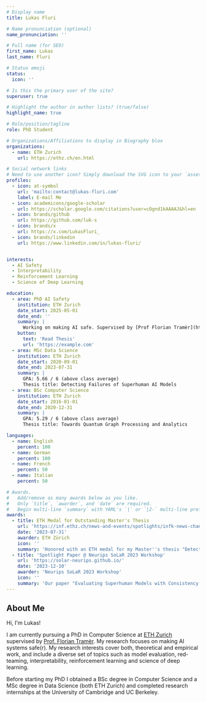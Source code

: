 ```yaml
---
# Display name
title: Lukas Fluri

# Name pronunciation (optional)
name_pronunciation: ''

# Full name (for SEO)
first_name: Lukas
last_name: Fluri

# Status emoji
status:
  icon: ''

# Is this the primary user of the site?
superuser: true

# Highlight the author in author lists? (true/false)
highlight_name: true

# Role/position/tagline
role: PhD Student

# Organizations/Affiliations to display in Biography blox
organizations:
  - name: ETH Zurich
    url: https://ethz.ch/en.html

# Social network links
# Need to use another icon? Simply download the SVG icon to your `assets/media/icons/` folder.
profiles:
  - icon: at-symbol
    url: 'mailto:contact@lukas-fluri.com'
    label: E-mail Me
  - icon: academicons/google-scholar
    url: https://scholar.google.com/citations?user=cOgnd1kAAAAJ&hl=en
  - icon: brands/github
    url: https://github.com/luk-s
  - icon: brands/x
    url: https://x.com/LukasFluri_
  - icon: brands/linkedin
    url: https://www.linkedin.com/in/lukas-fluri/


interests:
  - AI Safety
  - Interpretability
  - Reinforcement Learning
  - Science of Deep Learning

education:
  - area: PhD AI Safety
    institution: ETH Zurich
    date_start: 2025-05-01
    date_end: ''
    summary: |
      Working on making AI safe. Supervised by [Prof Florian Tramèr](https://floriantramer.com/).
    button:
      text: 'Read Thesis'
      url: 'https://example.com'
  - area: MSc Data Science
    institution: ETH Zurich
    date_start: 2020-09-01
    date_end: 2023-07-31
    summary: |
      GPA: 5.66 / 6 (above class average)
      Thesis title: Detecting Failures of Superhuman AI Models
  - area: BSc Computer Science
    institution: ETH Zurich
    date_start: 2016-01-01
    date_end: 2020-12-31
    summary: |
      GPA: 5.29 / 6 (above class average)
      Thesis title: Towards Quantum Graph Processing and Analytics

languages:
  - name: English
    percent: 100
  - name: German
    percent: 100
  - name: French
    percent: 50
  - name: Italian
    percent: 50

# Awards.
#   Add/remove as many awards below as you like.
#   Only `title`, `awarder`, and `date` are required.
#   Begin multi-line `summary` with YAML's `|` or `|2-` multi-line prefix and indent 2 spaces below.
awards:
  - title: ETH Medal for Outstanding Master's Thesis
    url: 'https://inf.ethz.ch/news-and-events/spotlights/infk-news-channel/2024/02/eth-medals-for-masters-graduates.html'
    date: '2023-07-31'
    awarder: ETH Zürich
    icon: ''
    summary: 'Honored with an ETH medal for my Master''s thesis "Detecting Failures of Superhuman AI Models".'
  - title: 'Spotlight Paper @ Neurips SoLaR 2023 Workshop'
    url: 'https://solar-neurips.github.io/'
    date: '2023-12-10'
    awarder: 'Neurips SoLaR 2023 Workshop'
    icon: ''
    summary: 'Our paper "Evaluating Superhuman Models with Consistency Checks" was accepted as a Spotlight paper.'
---
```


## About Me

Hi, I'm Lukas!

I am currently pursuing a PhD in Computer Science at [ETH Zurich](https://ethz.ch/en.html) supervised by [Prof. Florian Tramèr](https://floriantramer.com/). My research focuses on making AI systems safe(r). My research interests cover both, theoretical and empirical work, and include a diverse set of topics such as model evaluation, red-teaming, interpretability, reinforcement learning and science of deep learning.

Before starting my PhD I obtained a BSc degree in Computer Science and a MSc degree in Data Science (both ETH Zurich) and completed research internships at the University of Cambridge and UC Berkeley.